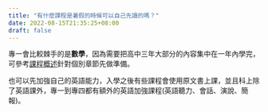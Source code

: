 ```yaml
---
title: "有什麼課程是暑假的時候可以自己先讀的嗎？"
date: 2022-08-15T21:35:25+08:00
draft: false
---
```


專一會比較棘手的是**數學**，因為需要把高中三年大部分的內容集中在一年內學完，可參考[課程概述](https://aps.ntut.edu.tw/course/tw/Curr.jsp?format=-2&code=2A00003)針對個別章節先做準備。

也可以先加強自己的英語能力，入學之後有些課程會使用原文書上課，並且科上除了英語課外，專一到專四都有額外的英語加強課程(英語聽力、會話、演說、簡報)。
